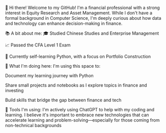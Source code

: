 👋 Hi there!
Welcome to my GitHub! I'm a financial professional with a strong interest in Equity Research and Asset Management. While I don't have a formal background in Computer Science, I'm deeply curious about how data and technology can enhance decision-making in finance.

📚 A bit about me:
🎓 Studied Chinese Studies and Enterprise Management

📈 Passed the CFA Level 1 Exam

🧠 Currently self-learning Python, with a focus on Portfolio Construction

🚀 What I'm doing here:
I'm using this space to:

Document my learning journey with Python

Share small projects and notebooks as I explore topics in finance and investing

Build skills that bridge the gap between finance and tech

🤖 Tools I'm using:
I'm actively using ChatGPT to help with my coding and learning. I believe it's important to embrace new technologies that can accelerate learning and problem-solving—especially for those coming from non-technical backgrounds
